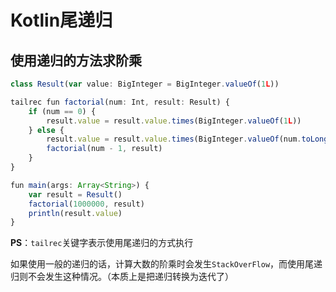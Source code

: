 # Kotlin尾递归

## 使用递归的方法求阶乘

```javaScript
class Result(var value: BigInteger = BigInteger.valueOf(1L))

tailrec fun factorial(num: Int, result: Result) {
    if (num == 0) {
        result.value = result.value.times(BigInteger.valueOf(1L))
    } else {
        result.value = result.value.times(BigInteger.valueOf(num.toLong()))
        factorial(num - 1, result)
    }
}

fun main(args: Array<String>) {
    var result = Result()
    factorial(1000000, result)
    println(result.value)
}
```

**PS**：`tailrec`关键字表示使用尾递归的方式执行

如果使用一般的递归的话，计算大数的阶乘时会发生`StackOverFlow`，而使用尾递归则不会发生这种情况。（本质上是把递归转换为迭代了）

